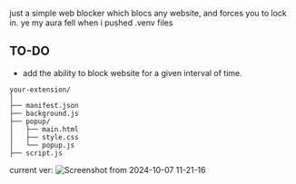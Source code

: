 just a simple web blocker which blocs any website, and forces you to lock in.
ye my aura fell when i pushed .venv files


## TO-DO
- add the ability to block website for a given interval of time.
```
your-extension/
│
├── manifest.json
├── background.js
├── popup/
│   ├── main.html
│   ├── style.css
│   └── popup.js
├── script.js
```
current ver:
![Screenshot from 2024-10-07 11-21-16](https://github.com/user-attachments/assets/de2d8f33-e7df-4c4b-ac78-3a90c6757b7a)
